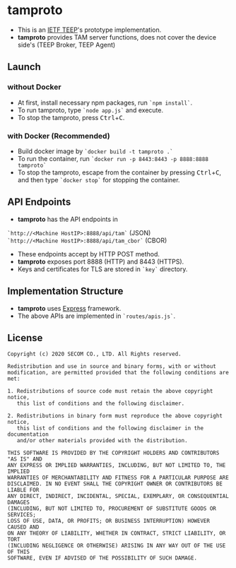 # tamproto

* This is an [IETF TEEP](https://github.com/ietf-teep)'s prototype implementation.
* **tamproto** provides TAM server functions, does not cover the device side's (TEEP Broker, TEEP Agent)

## Launch

### without Docker

* At first, install necessary npm packages, run `` `npm install` ``.
* To run tamproto, type `` `node app.js` `` and execute.
* To stop the tamproto, press <kbd>Ctrl</kbd>+<kbd>C</kbd>.

### with Docker (Recommended)

* Build docker image by `` `docker build -t tamproto .` ``
* To run the container, run `` `docker run -p 8443:8443 -p 8888:8888 tamproto` ``
* To stop the tamproto, escape from the container by pressing <kbd>Ctrl</kbd>+<kbd>C</kbd>, and then type `` `docker stop` `` for stopping the container.

## API Endpoints

* **tamproto** has the API endpoints in  

 `` `http://<Machine HostIP>:8888/api/tam` `` (JSON)  
 `` `http://<Machine HostIP>:8888/api/tam_cbor` `` (CBOR)

* These endpoints accept by HTTP POST method.
* **tamproto** exposes port 8888 (HTTP) and 8443 (HTTPS).
* Keys and certificates for TLS are stored in `` `key` `` directory.

## Implementation Structure

* **tamproto** uses [Express](https://expressjs.com/) framework.
* The above APIs are implemented in `` `routes/apis.js` ``.

## License
```
Copyright (c) 2020 SECOM CO., LTD. All Rights reserved.

Redistribution and use in source and binary forms, with or without
modification, are permitted provided that the following conditions are met: 

1. Redistributions of source code must retain the above copyright notice,
   this list of conditions and the following disclaimer. 

2. Redistributions in binary form must reproduce the above copyright notice,
   this list of conditions and the following disclaimer in the documentation
   and/or other materials provided with the distribution. 

THIS SOFTWARE IS PROVIDED BY THE COPYRIGHT HOLDERS AND CONTRIBUTORS "AS IS" AND
ANY EXPRESS OR IMPLIED WARRANTIES, INCLUDING, BUT NOT LIMITED TO, THE IMPLIED
WARRANTIES OF MERCHANTABILITY AND FITNESS FOR A PARTICULAR PURPOSE ARE
DISCLAIMED. IN NO EVENT SHALL THE COPYRIGHT OWNER OR CONTRIBUTORS BE LIABLE FOR
ANY DIRECT, INDIRECT, INCIDENTAL, SPECIAL, EXEMPLARY, OR CONSEQUENTIAL DAMAGES
(INCLUDING, BUT NOT LIMITED TO, PROCUREMENT OF SUBSTITUTE GOODS OR SERVICES; 
LOSS OF USE, DATA, OR PROFITS; OR BUSINESS INTERRUPTION) HOWEVER CAUSED AND
ON ANY THEORY OF LIABILITY, WHETHER IN CONTRACT, STRICT LIABILITY, OR TORT
(INCLUDING NEGLIGENCE OR OTHERWISE) ARISING IN ANY WAY OUT OF THE USE OF THIS
SOFTWARE, EVEN IF ADVISED OF THE POSSIBILITY OF SUCH DAMAGE.
```
